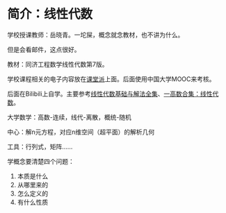 # 简介：线性代数

学校授课教师：岳晓青。一坨屎，概念就念教材，也不讲为什么。

但是会看邮件，这点很好。

教材：同济工程数学线性代数第7版。

学校课程相关的电子内容放在[课堂派](https://www.ketangpai.com/)上面。后面使用中国大学MOOC来考核。

后面在Bilibili上自学。主要参考[线性代数基础与解法全集](https://www.bilibili.com/video/BV1Et421E7jk)、[一高数合集：线性代数](https://space.bilibili.com/1035929235/channel/collectiondetail?sid=2277667)。



大学数学：高数-连续，线代-离散，概统-随机

中心：解n元方程，对应n维空间（超平面）的解析几何

工具：行列式，矩阵……

学概念要清楚四个问题：

1. 本质是什么
2. 从哪里来的
3. 怎么定义的
4. 有什么性质